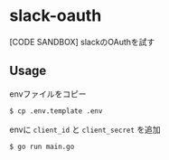 # slack-oauth
[CODE SANDBOX] slackのOAuthを試す

## Usage

envファイルをコピー

```bash
$ cp .env.template .env
```

envに `client_id` と `client_secret` を追加

```
$ go run main.go
```
